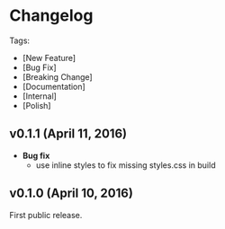 # Changelog

Tags:

- [New Feature]
- [Bug Fix]
- [Breaking Change]
- [Documentation]
- [Internal]
- [Polish]

## v0.1.1 (April 11, 2016)

- **Bug fix**
  - use inline styles to fix missing styles.css in build

## v0.1.0 (April 10, 2016)

First public release.